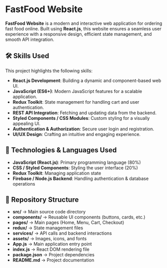 # FastFood Website

**FastFood Website** is a modern and interactive web application for ordering fast food online. Built using **React.js**, this website ensures a seamless user experience with a responsive design, efficient state management, and smooth API integration.

## 🛠️ Skills Used

This project highlights the following skills:

- **React.js Development**: Building a dynamic and component-based web UI.
- **JavaScript (ES6+)**: Modern JavaScript features for a scalable application.
- **Redux Toolkit**: State management for handling cart and user authentication.
- **REST API Integration**: Fetching and updating data from the backend.
- **Styled Components / CSS Modules**: Custom styling for a visually appealing UI.
- **Authentication & Authorization**: Secure user login and registration.
- **UI/UX Design**: Crafting an intuitive and engaging experience.

## 🔧 Technologies & Languages Used

- **JavaScript (React.js)**: Primary programming language (80%)
- **CSS / Styled Components**: Styling the user interface (20%)
- **Redux Toolkit**: Managing application state
- **Firebase / Node.js Backend**: Handling authentication & database operations

## 📂 Repository Structure

- **src/** → Main source code directory
- **components/** → Reusable UI components (buttons, cards, etc.)
- **pages/** → Main pages (Home, Menu, Cart, Checkout)
- **redux/** → State management files
- **services/** → API calls and backend interactions
- **assets/** → Images, icons, and fonts
- **App.js** → Main application entry point
- **index.js** → React DOM rendering file
- **package.json** → Project dependencies
- **README.md** → Project documentation



